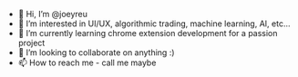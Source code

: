 - 👋 Hi, I’m @joeyreu
- 👀 I’m interested in UI/UX, algorithmic trading, machine learning, AI, etc...
- 🌱 I’m currently learning chrome extension development for a passion project
- 💞️ I’m looking to collaborate on anything :)
- 📫 How to reach me - call me maybe

<!---
joeyreu/joeyreu is a ✨ special ✨ repository because its `README.md` (this file) appears on your GitHub profile.
You can click the Preview link to take a look at your changes.
--->
